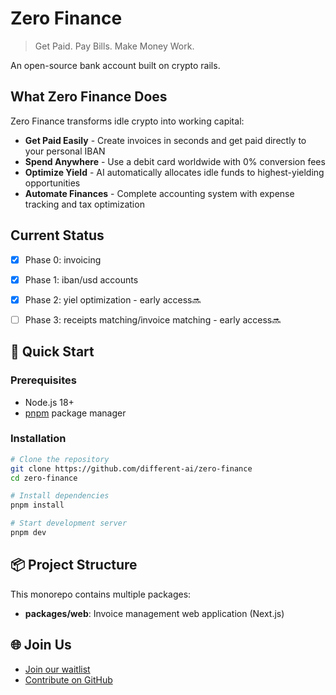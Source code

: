 # Zero Finance

> Get Paid. Pay Bills. Make Money Work.

An open-source bank account built on crypto rails.

## What Zero Finance Does

Zero Finance transforms idle crypto into working capital:

- **Get Paid Easily** - Create invoices in seconds and get paid directly to your personal IBAN
- **Spend Anywhere** - Use a debit card worldwide with 0% conversion fees
- **Optimize Yield** - AI automatically allocates idle funds to highest-yielding opportunities
- **Automate Finances** - Complete accounting system with expense tracking and tax optimization

## Current Status

- [x] Phase 0: invoicing
- [x] Phase 1: iban/usd accounts
- [x] Phase 2: yiel optimization - early access🔜
- [ ] Phase 3: receipts matching/invoice matching - early access🔜


## 🚀 Quick Start

### Prerequisites
- Node.js 18+
- [pnpm](https://pnpm.io/installation) package manager


### Installation

```bash
# Clone the repository
git clone https://github.com/different-ai/zero-finance
cd zero-finance

# Install dependencies
pnpm install

# Start development server
pnpm dev
```

## 📦 Project Structure

This monorepo contains multiple packages:

- **packages/web**: Invoice management web application (Next.js)



## 🌐 Join Us

- [Join our waitlist](https://0.finance)
- [Contribute on GitHub](https://github.com/different-ai/zero-finance)
